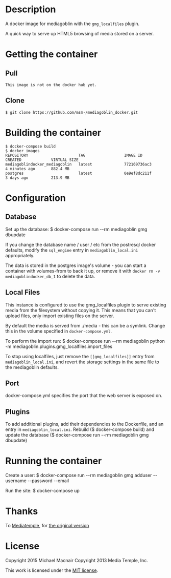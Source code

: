 # Description

A docker image for mediagoblin with the `gmg_localfiles` plugin.

A quick way to serve up HTML5 browsing of media stored on a server.

# Getting the container

## Pull
    This image is not on the docker hub yet.

## Clone
    $ git clone https://github.com/msm-/mediagoblin_docker.git

# Building the container

    $ docker-compose build
    $ docker images
    REPOSITORY                      TAG                 IMAGE ID            CREATED             VIRTUAL SIZE
    mediagoblindocker_mediagoblin   latest              772169736ac3        4 minutes ago       882.4 MB
    postgres                        latest              0e9ef8dc211f        3 days ago          213.9 MB

# Configuration

## Database
Set up the database:
    $ docker-compose run --rm mediagoblin gmg dbupdate

If you change the database name / user / etc from the postresql docker defaults, modify the `sql_engine` entry in `mediagoblin_local.ini` appropriately.

The data is stored in the postgres image's volume - you can start a container with volumes-from to back it up, or remove it with `docker rm -v mediagoblindocker_db_1` to delete the data.

## Local Files
This instance is configured to use the gmg\_localfiles plugin to serve existing media from the filesystem without copying it. This means that you can't upload files, only import existing files on the server.

By default the media is served from ./media - this can be a symlink. Change this in the volume specified in `docker-compose.yml`.

To perform the import run:
    $ docker-compose run --rm mediagoblin python -m mediagoblin.plugins.gmg_localfiles.import_files

To stop using localfiles, just remove the `[[gmg_localfiles]]` entry from `mediagoblin_local.ini`, and revert the storage settings in the same file to the mediagoblin defaults.

## Port
docker-compose.yml specifies the port that the web server is exposed on.

## Plugins
To add additional plugins, add their dependencies to the Dockerfile, and an entry in `mediagoblin_local.ini`. Rebuild ($ docker-compose build) and update the database ($ docker-compose run --rm mediagoblin gmg dbupdate)

# Running the container

Create a user:
    $ docker-compose run --rm mediagoblin gmg adduser --username <user> --password <password> --email <email>

Run the site:
    $ docker-compose up

# Thanks

To [Mediatemple](https://mediatemple.net/), for [the original version](https://github.com/mediatemple/federated_services_oscon_2013)

# License

Copyright 2015 Michael Macnair
Copyright 2013 Media Temple, Inc.

This work is licensed under the [MIT license](LICENSE.md).
